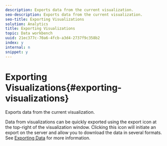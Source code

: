 ```yaml
---
description: Exports data from the current visualization.
seo-description: Exports data from the current visualization.
seo-title: Exporting Visualizations
solution: Analytics
title: Exporting Visualizations
topic: Data workbench
uuid: 21ec377c-70a6-4fcb-a3d4-2737f9c358b2
index: y
internal: n
snippet: y
---
```


# Exporting Visualizations{#exporting-visualizations}

Exports data from the current visualization.

Data from visualizations can be quickly exported using the export icon at the top-right of the visualization window. Clicking this icon will initiate an export on the server and allow you to download the data in several formats. See [Exporting Data](../../../../home/c-adobe-data-workbench-dashboard/c-exporting-data.md#concept-826596f7c95649b2adbcafd91fad782b) for more information. 
